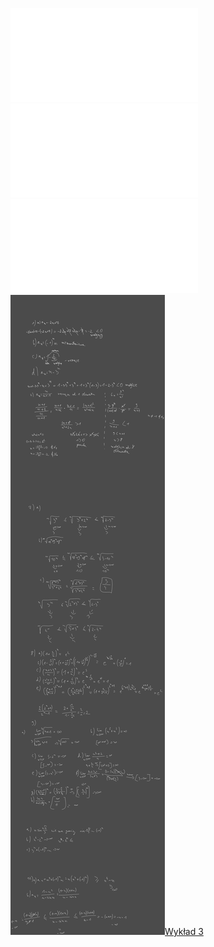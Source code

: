 ![Lista_3_AM1](Notatki/Semestr%201/Analiza%20matematyczna%201.2A/%C4%86wiczenia/%C4%86wiczenia%203/Lista_3_AM1.pdf)
![CCF31102022_0002](Notatki/Semestr%201/Analiza%20matematyczna%201.2A/%C4%86wiczenia/%C4%86wiczenia%203/CCF31102022_0002.pdf)
![CCF31102022_0003](Notatki/Semestr%201/Analiza%20matematyczna%201.2A/%C4%86wiczenia/%C4%86wiczenia%203/CCF31102022_0003.pdf)
![Drawing 2022-11-17 08.31.36.excalidraw.svg](Notatki/Semestr%201/Analiza%20matematyczna%201.2A/%C4%86wiczenia/%C4%86wiczenia%203/Drawing%202022-11-17%2008.31.36.excalidraw.svg)[Wykład 3](Notatki/Semestr%201/Analiza%20matematyczna%201.2A/Wyk%C5%82ady/Wyk%C5%82ad%203/Wyk%C5%82ad%203.md)
